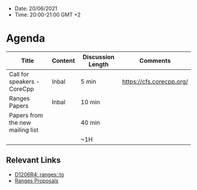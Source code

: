 * Date: 20/06/2021
* Time: 20:00-21:00 GMT +2

# Agenda

| Title | Content | Discussion Length | Comments       |
|----------|-------------|-------------|----------------|
| Call for speakers - CoreCpp      | Inbal | 5 min  | https://cfs.corecpp.org/ |
| Ranges Papers                    | Inbal | 10 min |                          |
| Papers from the new mailing list |       | 40 min |   |
|                                  |              | ~1H         |   |

## Relevant Links
- [D1206R4: ranges::to](https://isocpp.org/files/papers/D1206R4.pdf)
- [Ranges Proposals](https://docs.google.com/document/d/1vf3mn5HX6lBqDmRzGLIGkNP2xQeznRUoMfQ_SE1W7xQ/edit)
